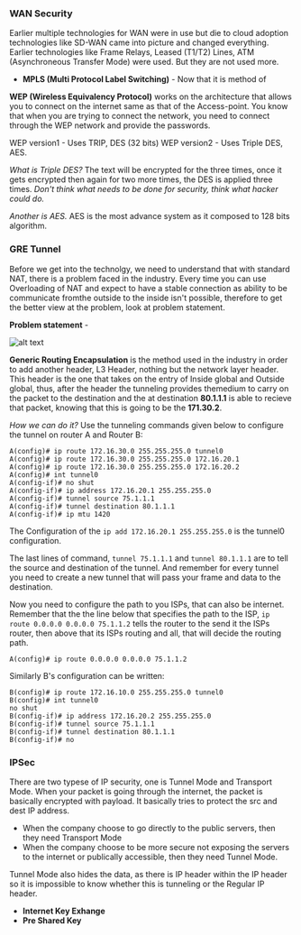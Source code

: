### WAN Security

Earlier multiple technologies for WAN were in use but die to cloud adoption technologies like SD-WAN came into picture and changed everything. Earlier technologies like Frame Relays, Leased (T1/T2) Lines, ATM (Asynchroneous Transfer Mode) were used. But they are not used more. 

- **MPLS (Multi Protocol Label Switching)** - Now that it is method of 

**WEP (Wireless Equivalency Protocol)** works on the architecture that allows you to connect on the internet same as that of the Access-point. You know that when you are trying to connect the network, you need to connect through the WEP network and provide the passwords.

WEP version1 - Uses TRIP, DES (32 bits)
WEP version2 - Uses Triple DES, AES.

*What is Triple DES?* The text will be encrypted for the three times, once it gets encrypted then again for two more times, the DES is applied three times. *Don't think what needs to be done for security, think what hacker could do.*

*Another is AES.* AES is the most advance system as it composed to 128 bits algorithm.


### GRE Tunnel

Before we get into the technolgy, we need to understand that with standard NAT, there is a problem faced in the industry. Every time you can use Overloading of NAT and expect to have a stable connection as ability to be communicate fromthe outside to the inside isn't possible, therefore to get the better view at the problem, look at problem statement.


**Problem statement** - 

![alt text](gre-tunnel.png)


**Generic Routing Encapsulation** is the method used in the industry in order to add another header, L3 Header, nothing but the network layer header. This header is the one that takes on the entry of Inside global and Outside global, thus, after the header the tunneling provides themedium to carry on the packet to the destination and the at destination **80.1.1.1** is able to recieve that packet, knowing that this is going to be the **171.30.2**.

*How we can do it?* Use the tunneling commands given below to configure the tunnel on router A and Router B:

```
A(config)# ip route 172.16.30.0 255.255.255.0 tunnel0 
A(config)# ip route 172.16.30.0 255.255.255.0 172.16.20.1
A(config)# ip route 172.16.30.0 255.255.255.0 172.16.20.2
A(config)# int tunnel0
A(config-if)# no shut
A(config-if)# ip address 172.16.20.1 255.255.255.0
A(config-if)# tunnel source 75.1.1.1
A(config-if)# tunnel destination 80.1.1.1
A(config-if)# ip mtu 1420
```

The Configuration of the `ip add 172.16.20.1 255.255.255.0` is the tunnel0 configuration.

The last lines of command, `tunnel 75.1.1.1` and `tunnel 80.1.1.1` are to tell the source and destination of the tunnel. And remember for every tunnel you need to create a new tunnel that will pass your frame and data to the destination.

Now you need to configure the path to you ISPs, that can also be internet. Remember that the the line below that specifies the path to the ISP, `ip route 0.0.0.0 0.0.0.0 75.1.1.2` tells the router to the send it the ISPs router, then above that its ISPs routing and all, that will decide the routing path.

```
A(config)# ip route 0.0.0.0 0.0.0.0 75.1.1.2
```

Similarly B's configuration can be written:

```
B(config)# ip route 172.16.10.0 255.255.255.0 tunnel0
B(config)# int tunnel0
no shut
B(config-if)# ip address 172.16.20.2 255.255.255.0
B(config-if)# tunnel source 75.1.1.1
B(config-if)# tunnel destination 80.1.1.1
B(config-if)# no
```

### IPSec 

There are two typese of IP security, one is Tunnel Mode and Transport Mode. When your packet is going through the internet, the packet is basically encrypted with payload. It basically tries to protect the src and dest IP address. 

- When the company choose to go directly to the public servers, then they need Transport Mode 
- When the company choose to be more secure not exposing the servers to the internet or publically accessible, then they need Tunnel Mode. 

Tunnel Mode also hides the data, as there is IP header within the IP header so it is impossible to know whether this is tunneling or the Regular IP header.
 
- **Internet Key Exhange**
- **Pre Shared Key**




